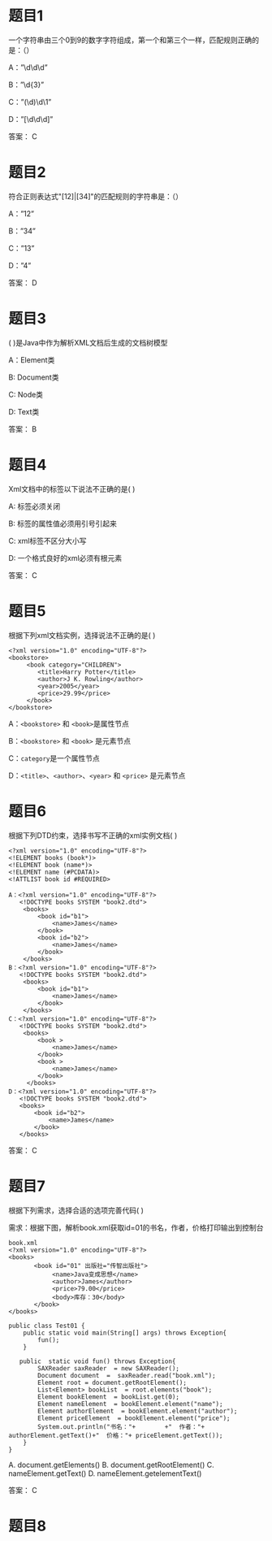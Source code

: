 # 题目1
一个字符串由三个0到9的数字字符组成，第一个和第三个一样，匹配规则正确的是：（）

A：”\\d\\d\\d”

B：”\\d{3}”

C：”(\\d)\\d\\1”

D：”[\\d\\d\\d]”

答案： C

# 题目2
符合正则表达式"[12]|[34]"的匹配规则的字符串是：（）

A：”12”

B：”34”

C：”13”

D：”4”


答案： D

# 题目3
(     )是Java中作为解析XML文档后生成的文档树模型

A：Element类

B: Document类

C: Node类

D: Text类


答案： B

# 题目4
Xml文档中的标签以下说法不正确的是(     )

A: 标签必须关闭

B: 标签的属性值必须用引号引起来

C: xml标签不区分大小写

D: 一个格式良好的xml必须有根元素

答案： C

# 题目5
根据下列xml文档实例，选择说法不正确的是(     )

```angular2html
<?xml version="1.0" encoding="UTF-8"?>
<bookstore>
     <book category="CHILDREN">
        <title>Harry Potter</title>
        <author>J K. Rowling</author>
        <year>2005</year>
        <price>29.99</price>
     </book>
</bookstore>
```

A：```<bookstore>``` 和 ```<book>```是属性节点

B：```<bookstore>``` 和 ```<book>``` 是元素节点

C：```category```是一个属性节点

D：```<title>```、```<author>```、```<year>``` 和 ```<price>``` 是元素节点

# 题目6
根据下列DTD约束，选择书写不正确的xml实例文档(     )
```angular2html
<?xml version="1.0" encoding="UTF-8"?>
<!ELEMENT books (book*)>
<!ELEMENT book (name*)>
<!ELEMENT name (#PCDATA)>
<!ATTLIST book id #REQUIRED> 
```

```angular2html
A：<?xml version="1.0" encoding="UTF-8"?>
   <!DOCTYPE books SYSTEM "book2.dtd">
	<books> 
        <book id="b1"> 
            <name>James</name> 
        </book> 
        <book id="b2"> 
            <name>James</name> 
     	</book>
	</books>
B：<?xml version="1.0" encoding="UTF-8"?>
   <!DOCTYPE books SYSTEM "book2.dtd">
	<books> 
        <book id="b1"> 
            <name>James</name> 
        </book>
	</books>
C：<?xml version="1.0" encoding="UTF-8"?>
   <!DOCTYPE books SYSTEM "book2.dtd">
	<books> 
        <book > 
            <name>James</name> 
        </book> 
        <book > 
            <name>James</name> 
        </book>
     </books>
D：<?xml version="1.0" encoding="UTF-8"?>
   <!DOCTYPE books SYSTEM "book2.dtd">
   <books> 
       <book id="b2"> 
           <name>James</name> 
       </book>
   </books>
```

答案： C

# 题目7
根据下列需求，选择合适的选项完善代码(     )

需求：根据下图，解析book.xml获取id=01的书名，作者，价格打印输出到控制台

```angular2html
book.xml
<?xml version="1.0" encoding="UTF-8"?>
<books>
       <book id="01" 出版社="传智出版社">
            <name>Java变成思想</name>
            <author>James</author>
            <price>79.00</price>
            <body>库存：30</body>
       </book>
</books>
```

```angular2html
public class Test01 {
    public static void main(String[] args) throws Exception{
        fun();
    }

   public  static void fun() throws Exception{
        SAXReader saxReader  = new SAXReader();
        Document document  =  saxReader.read("book.xml");
        Element root = document.getRootElement();
        List<Element> bookList  = root.elements("book");
        Element bookElement  = bookList.get(0);
        Element nameElement  = bookElement.element("name");
        Element authorElement  = bookElement.element("author");
        Element priceElement  = bookElement.element("price");
        System.out.println("书名："+        +"  作者："+ authorElement.getText()+"  价格："+ priceElement.getText());
    }
}
```

A. document.getElements()
B. document.getRootElement()
C. nameElement.getText()
D. nameElement.getelementText()

答案： C

# 题目8
